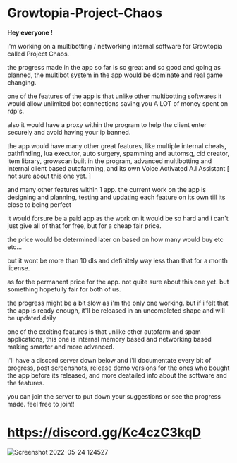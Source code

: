 # Growtopia-Project-Chaos

**Hey everyone !**


 i'm working on a multibotting / networking internal software for Growtopia called Project Chaos.


the progress made in the app so far is so great and so good and going as planned, the multibot system in the app would be dominate and real game changing.

one of the features of the app is that unlike other multibotting softwares it would allow unlimited bot connections saving you A LOT of money spent on rdp's.

also it would have a proxy within the program to help the client enter securely and avoid having your ip banned.

the app would have many other great features, like multiple internal cheats, pathfinding, lua executor, auto surgery, spamming and automsg, cid creator,
item library, growscan built in the program, advanced multibotting and internal client based autofarming, and its own Voice Activated A.I Assistant [ not sure about this one yet. ]

and many other features within 1 app. the current work on the app is designing and planning, testing and updating each feature on its own till its close to being perfect

it would forsure be a paid app as the work on it would be so hard and i can't just give all of that for free, but for a cheap fair price.

the price would be determined later on based on how many would buy etc etc...

but it wont be more than 10 dls and definitely way less than that for a month license.

as for the permanent price for the app. not quite sure about this one yet. but something hopefully fair for both of us.

the progress might be a bit slow as i'm the only one working. but if i felt that the app is ready enough, it'll be released in an uncompleted shape and will be updated daily

one of the exciting features is that unlike other autofarm and spam applications, this one is internal memory based and networking based making smarter and more advanced.

i'll have a discord server down below and i'll documentate every bit of progress, post screenshots, release demo versions for the ones who bought the app before its released, and more deatailed info about the software and the features.

you can join the server to put down your suggestions or see the progress made.
feel free to join!!

# **https://discord.gg/Kc4czC3kqD**

![Screenshot 2022-05-24 124527](https://user-images.githubusercontent.com/100718235/170004911-01352ac0-f8ed-425a-ab0b-f1662e386316.png)


